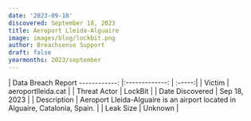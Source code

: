 ```yaml
---
date: '2023-09-18'
discovered: September 18, 2023
title: Aeroport Lleida-Alguaire
image: images/blog/lockbit.png
author: Breachsense Support
draft: false
yearmonths: 2023/september
---
```



| Data Breach Report
------------:     |:-------------:    | :-----:|
| Victim      | aeroportlleida.cat      | 
| Threat Actor      | LockBit      | 
| Date Discovered      | Sep 18, 2023      | 
| Description      | Aeroport Lleida-Alguaire is an airport located in Alguaire, Catalonia, Spain.      | 
| Leak Size      | Unknown      | 

